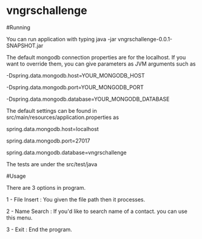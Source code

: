 # vngrschallenge

#Running

You can run application with typing java -jar vngrschallenge-0.0.1-SNAPSHOT.jar

The default mongodb connection properties are for the localhost. If you want to override them, you can give parameters as JVM arguments such as

-Dspring.data.mongodb.host=YOUR_MONGODB_HOST

-Dspring.data.mongodb.port=YOUR_MONGODB_PORT

-Dspring.data.mongodb.database=YOUR_MONGODB_DATABASE

The default settings can be found in src/main/resources/application.properties as

spring.data.mongodb.host=localhost

spring.data.mongodb.port=27017

spring.data.mongodb.database=vngrschallenge

The tests are under the src/test/java

#Usage

There are 3 options in program. 

1 - File Insert : You given the file path then it processes.

2 - Name Search : If you'd like to search name of a contact. you can use this menu.

3 - Exit        : End the program.
